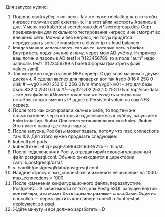 Для запуска нужно:
1. Поднять свой кубер с ингресс. Так же нужен melallb для того чтобы ингресс получил свой external-ip. На этот айпи настроть A запись в днс. 
У меня это kubertest.secretgroup.dev(*.secretgroup.dev)  Серт предназначен для локального тестирования ингресс и не смотрит во внешнею сеть.
Можно и без ингресс, но тогда придётся переделывать service манифест c cluster ip на  load balancer.
2. Images можно использовать только те, которые есть в harbor. Внутри есть подключение к нему, через мою AD учётку.
Например ваш логин и  пароль в AD test1 и Tt123456789, то в поле "auth" надо записать test1:Tt123456789 в base64 формат(смотреть файл values.yaml)
3. Так же нужно поднять свой NFS сервер. Отдельная машина с двумя дисками. Я сделал наспех для проверки вот так
#sdb           8:16   0   25G  0 disk 
#└─vg01-lv01 253:0    0   25G  0 lvm  /mnt/vg01-lv01     - это для базы
#sdc           8:32   0   25G  0 disk 
#└─vg02-lv02 253:1    0   25G  0 lvm  /opt/sce-data      - это для файлов
#Можете точно так же создать и тогда вам остаётся только сменить IP адрес в Persistent volum на ваш NFS сервер.
4.  Псоле того как скопировали хелмы к себе, то под тем же пользователей, через который подключаетесь к куберу, запускаете helm install zp ./kuber
Для этого устанавливаете сам helm. ./kuber Это просто папка где лежат чарты.
5. Псоле запуска, Pod базы может падать, потому что max_connections там 100. Для этого нужно проделать следующее:
6. kubectl get pods
7. kubectl exec -it zp-psql-7b98649c6d-9r22x -- /bin/sh
8. После подключения к Pod-у, отредактируйте конфигурационный файл postgresql.conf. Обычно он находится в директории /var/lib/postgresql/data/.
9. vi /var/lib/postgresql/data/postgresql.conf
10. Найдите строку с max_connections и измените её значение на 1000.: max_connections = 1000
11. После изменения конфигурационного файла, перезапустите PostgreSQL. В зависимости от того, как PostgreSQL запущен внутри контейнера, это может быть сделано разными способами. Один из способов — перезапустить контейнер: kubectl rollout restart deployment zp-psql
12. Ждёте минуту и всё должно заработать =D

